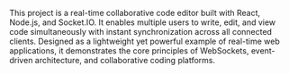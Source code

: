 This project is a real-time collaborative code editor built with React, Node.js, and Socket.IO. 
It enables multiple users to write, edit, and view code simultaneously with instant synchronization across all connected clients. 
Designed as a lightweight yet powerful example of real-time web applications, 
it demonstrates the core principles of WebSockets, event-driven architecture, and collaborative coding platforms.
